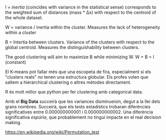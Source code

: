 
I = *inertia* (coincides with variance in the statistical sense) corresponds to the weighted sum of distances (mass * Δx) with respect to the centroid of the whole dataset.

W = variance / inertia within the cluster. Measures the lack of heterogeneity within a cluster

B = Intertia between clusters. Variance of the clusters with respect to the global centroid. Measures the distinguishability between clusters.

The good clustering will aim to maximize B while minimizing W.
W + B = I (constant)


El K-means pot fallar més que una escopeta de fira, especialment si els "clusters reals" no tenen una estructura globular. Els profes volen que saltem a hierarchical clustering o altres mètodes directament.

R és molt millor que python per fer clustering amb categorical data. 

Amb el **Big Data** succeirà que les variances disminueixin, degut a la llei dels grans nombres. Succeirà, que els tests estadístics trobaran diferències significatives entre 0.000000000001 i 0.000000000002. Una diferència significativa *espúria*, que probablement no tingui impacte en el real decision making.


https://en.wikipedia.org/wiki/Permutation_test